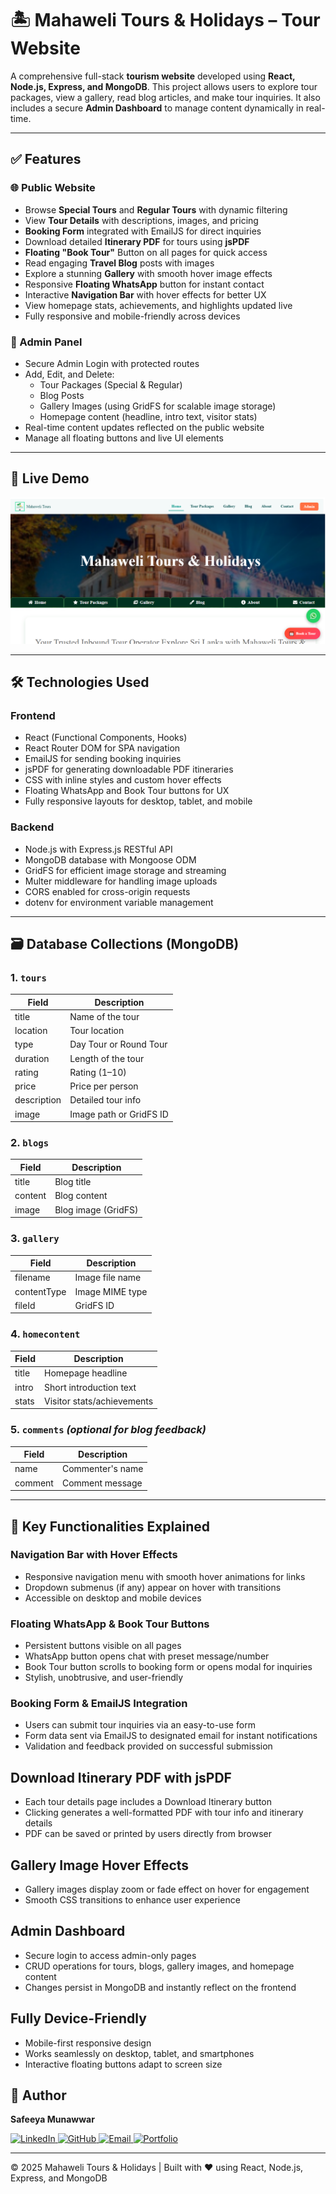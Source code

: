 # 🏝️ Mahaweli Tours & Holidays – Tour Website

A comprehensive full-stack **tourism website** developed using **React, Node.js, Express, and MongoDB**. This project allows users to explore tour packages, view a gallery, read blog articles, and make tour inquiries. It also includes a secure **Admin Dashboard** to manage content dynamically in real-time.

---

## ✅ Features

### 🌐 Public Website
- Browse **Special Tours** and **Regular Tours** with dynamic filtering
- View **Tour Details** with descriptions, images, and pricing
- **Booking Form** integrated with EmailJS for direct inquiries
- Download detailed **Itinerary PDF** for tours using **jsPDF**
- **Floating "Book Tour"** Button on all pages for quick access
- Read engaging **Travel Blog** posts with images
- Explore a stunning **Gallery** with smooth hover image effects
- Responsive **Floating WhatsApp** button for instant contact
- Interactive **Navigation Bar** with hover effects for better UX
- View homepage stats, achievements, and highlights updated live
- Fully responsive and mobile-friendly across devices

### 🔐 Admin Panel
- Secure Admin Login with protected routes
- Add, Edit, and Delete:
    - Tour Packages (Special & Regular)
    - Blog Posts
    - Gallery Images (using GridFS for scalable image storage)
    - Homepage content (headline, intro text, visitor stats)
- Real-time content updates reflected on the public website
- Manage all floating buttons and live UI elements

---

## 🚀 Live Demo

[![Watch the Demo](./home.PNG)](https://drive.google.com/file/d/1koBIxgF8WqgaSHSK5YOILy-ix7KWS3xD/view?usp=sharing)

---

## 🛠️ Technologies Used

### Frontend
- React (Functional Components, Hooks)
- React Router DOM for SPA navigation
- EmailJS for sending booking inquiries
- jsPDF for generating downloadable PDF itineraries
- CSS with inline styles and custom hover effects
- Floating WhatsApp and Book Tour buttons for UX
- Fully responsive layouts for desktop, tablet, and mobile

### Backend
- Node.js with Express.js RESTful API
- MongoDB database with Mongoose ODM
- GridFS for efficient image storage and streaming
- Multer middleware for handling image uploads
- CORS enabled for cross-origin requests
- dotenv for environment variable management

---

## 🗃️ Database Collections (MongoDB)

### 1. `tours`
| Field         | Description              |
|---------------|--------------------------|
| title         | Name of the tour         |
| location      | Tour location            |
| type          | Day Tour or Round Tour   |
| duration      | Length of the tour       |
| rating        | Rating (1–10)            |
| price         | Price per person         |
| description   | Detailed tour info       |
| image         | Image path or GridFS ID  |

### 2. `blogs`
| Field       | Description         |
|-------------|---------------------|
| title       | Blog title          |
| content     | Blog content        |
| image       | Blog image (GridFS) |

### 3. `gallery`
| Field       | Description         |
|-------------|---------------------|
| filename    | Image file name     |
| contentType | Image MIME type     |
| fileId      | GridFS ID           |

### 4. `homecontent`
| Field     | Description               |
|-----------|---------------------------|
| title     | Homepage headline         |
| intro     | Short introduction text   |
| stats     | Visitor stats/achievements|

### 5. `comments` *(optional for blog feedback)*
| Field     | Description               |
|-----------|---------------------------|
| name      | Commenter's name          |
| comment   | Comment message           |

---

## 🎯 Key Functionalities Explained

### Navigation Bar with Hover Effects
- Responsive navigation menu with smooth hover animations for links
- Dropdown submenus (if any) appear on hover with transitions
- Accessible on desktop and mobile devices

### Floating WhatsApp & Book Tour Buttons
- Persistent buttons visible on all pages
- WhatsApp button opens chat with preset message/number
- Book Tour button scrolls to booking form or opens modal for inquiries
- Stylish, unobtrusive, and user-friendly

### Booking Form & EmailJS Integration
- Users can submit tour inquiries via an easy-to-use form
- Form data sent via EmailJS to designated email for instant notifications
- Validation and feedback provided on successful submission

## Download Itinerary PDF with jsPDF
- Each tour details page includes a Download Itinerary button
- Clicking generates a well-formatted PDF with tour info and itinerary details
- PDF can be saved or printed by users directly from browser

## Gallery Image Hover Effects
- Gallery images display zoom or fade effect on hover for engagement
- Smooth CSS transitions to enhance user experience

## Admin Dashboard
- Secure login to access admin-only pages
- CRUD operations for tours, blogs, gallery images, and homepage content
- Changes persist in MongoDB and instantly reflect on the frontend

## Fully Device-Friendly
- Mobile-first responsive design
- Works seamlessly on desktop, tablet, and smartphones
- Interactive floating buttons adapt to screen size

## 🚀 Author
 **Safeeya Munawwar**
 <p>
  <a href="https://www.linkedin.com/in/safeeya-munawwar" target="_blank">
    <img src="https://img.shields.io/badge/LinkedIn-0A66C2?style=for-the-badge&logo=linkedin&logoColor=white" alt="LinkedIn"/>
  </a>
  <a href="https://github.com/Safeeya-Munawwar" target="_blank">
    <img src="https://img.shields.io/badge/GitHub-181717?style=for-the-badge&logo=github&logoColor=white" alt="GitHub"/>
  </a>
  <a href="mailto:shafiyasha0036@gmail.com" target="_blank">
    <img src="https://img.shields.io/badge/Email-D14836?style=for-the-badge&logo=gmail&logoColor=white" alt="Email"/>
  </a>
  <a href="https://safeeya-munawwar-personal-portfolio.vercel.app/" target="_blank">
    <img src="https://img.shields.io/badge/Portfolio-0A66C2?style=for-the-badge&logo=firefox&logoColor=white" alt="Portfolio"/>
  </a>
</p>

---

© 2025 Mahaweli Tours & Holidays | Built with ❤️ using React, Node.js, Express, and MongoDB
